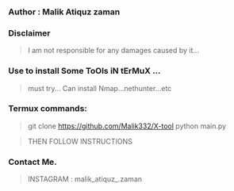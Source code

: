 
### Author : Malik Atiquz zaman
### Disclaimer
> I am not responsible for any damages caused by it...
### Use to install Some ToOls iN tErMuX ...
> must try...
> Can install Nmap...nethunter...etc
### Termux commands:
> git clone https://github.com/Malik332/X-tool
> python main.py
 
> THEN FOLLOW INSTRUCTIONS
 
### Contact Me.
> INSTAGRAM : malik_atiquz_.zaman
